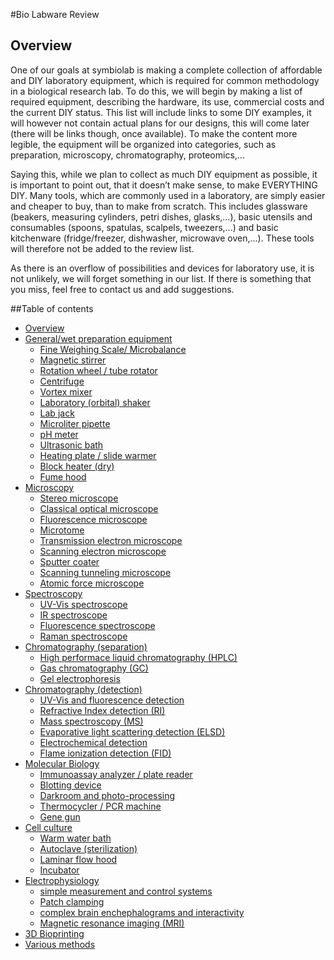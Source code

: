#Bio Labware Review

## Overview
One of our goals at symbiolab is making a complete collection of affordable and DIY laboratory equipment, which is required for common methodology in a biological research lab. To do this, we will begin by making a list of required equipment, describing the hardware, its use, commercial costs and the current DIY status. This list will include links to some DIY examples, it will however not contain actual plans for our designs, this will come later (there will be links though, once available). To make the content more legible, the equipment will be organized into categories, such as preparation, microscopy, chromatography, proteomics,...

Saying this, while we plan to collect as much DIY equipment as possible, it is important to point out, that it doesn’t make sense, to make EVERYTHING DIY. Many tools, which are commonly used in a laboratory, are simply easier and cheaper to buy, than to make from scratch. This includes glassware (beakers, measuring cylinders, petri dishes, glasks,...), basic utensils and consumables (spoons, spatulas, scalpels, tweezers,...) and basic kitchenware (fridge/freezer, dishwasher, microwave oven,...). These tools will therefore not be added to the review list.

As there is an overflow of possibilities and devices for laboratory use, it is not unlikely, we will forget something in our list. If there is something that you miss, feel free to contact us and add suggestions.

##Table of contents

- [Overview](https://github.com/symbiolab/bio-labware/blob/master/000_bio-labware_overview.md)
- [General/wet preparation equipment](https://github.com/symbiolab/bio-labware/blob/master/010_general_preparation.md)
  * [Fine Weighing Scale/ Microbalance](https://github.com/symbiolab/bio-labware/blob/master/010_general_preparation.md#Microbalance)
  * [Magnetic stirrer](https://github.com/symbiolab/bio-labware/blob/master/010_general_preparation.md#Magnetic-stirrer)
  * [Rotation wheel / tube rotator](https://github.com/symbiolab/bio-labware/blob/master/010_general_preparation.md#rotation-wheel)
  * [Centrifuge](https://github.com/symbiolab/bio-labware/blob/master/010_general_preparation.md#Centrifuge)
  * [Vortex mixer](https://github.com/symbiolab/bio-labware/blob/master/010_general_preparation.md#Vortex-mixer)
  * [Laboratory (orbital) shaker](https://github.com/symbiolab/bio-labware/blob/master/010_general_preparation.md#shaker)
  * [Lab jack](https://github.com/symbiolab/bio-labware/blob/master/010_general_preparation.md#Lab-jack)
  * [Microliter pipette](https://github.com/symbiolab/bio-labware/blob/master/010_general_preparation.md#Microliter-pipette)
  * [pH meter](https://github.com/symbiolab/bio-labware/blob/master/010_general_preparation.md#pH-meter)
  * [Ultrasonic bath](https://github.com/symbiolab/bio-labware/blob/master/010_general_preparation.md#Ultrasonic-bath)
  * [Heating plate / slide warmer](https://github.com/symbiolab/bio-labware/blob/master/010_general_preparation.md#heat-plate)
  * [Block heater (dry)](https://github.com/symbiolab/bio-labware/blob/master/010_general_preparation.md#heat-block)
  * [Fume hood](https://github.com/symbiolab/bio-labware/blob/master/010_general_preparation.md#fume-hood)
- [Microscopy](https://github.com/symbiolab/bio-labware/blob/master/020_microscopy.md)
  * [Stereo microscope](https://github.com/symbiolab/bio-labware/blob/master/020_microscopy.md#Stereo-microscope)
  * [Classical optical microscope](https://github.com/symbiolab/bio-labware/blob/master/020_microscopy.md#Optical-microscope)
  * [Fluorescence microscope](https://github.com/symbiolab/bio-labware/blob/master/020_microscopy.md#Fluorescence-microscope)
  * [Microtome](https://github.com/symbiolab/bio-labware/blob/master/020_microscopy.md#Microtome)
  * [Transmission electron microscope](https://github.com/symbiolab/bio-labware/blob/master/020_microscopy.md#TEM)
  * [Scanning electron microscope](https://github.com/symbiolab/bio-labware/blob/master/020_microscopy.md#SEM)
  * [Sputter coater](https://github.com/symbiolab/bio-labware/blob/master/020_microscopy.md#Sputter-coater)
  * [Scanning tunneling microscope](https://github.com/symbiolab/bio-labware/blob/master/020_microscopy.md#STM)
  * [Atomic force microscope](https://github.com/symbiolab/bio-labware/blob/master/020_microscopy.md#AFM)
- [Spectroscopy](https://github.com/symbiolab/bio-labware/blob/master/030_spectroscopy.md)
  * [UV-Vis spectroscope](https://github.com/symbiolab/bio-labware/blob/master/030_spectroscopy.md#UV-Vis-spect)
  * [IR spectroscope](https://github.com/symbiolab/bio-labware/blob/master/030_spectroscopy.md#IR-spect)
  * [Fluorescence spectroscope](https://github.com/symbiolab/bio-labware/blob/master/030_spectroscopy.md#Fluo-spect)
  * [Raman spectroscope](https://github.com/symbiolab/bio-labware/blob/master/030_spectroscopy.md#raman)
- [Chromatography (separation)](https://github.com/symbiolab/bio-labware/blob/master/040_chromatography_sep.md)
  * [High performace liquid chromatography (HPLC)](https://github.com/symbiolab/bio-labware/blob/master/040_chromatography_sep.md#HPLC)
  * [Gas chromatography (GC)](https://github.com/symbiolab/bio-labware/blob/master/040_chromatography_sep.md#GC)
  * [Gel electrophoresis](https://github.com/symbiolab/bio-labware/blob/master/040_chromatography_sep.md#Gel-electrophoresis)
- [Chromatography (detection)](https://github.com/symbiolab/bio-labware/blob/master/050_chromatography_det.md)
  * [UV-Vis and fluorescence detection](https://github.com/symbiolab/bio-labware/blob/master/050_chromatography_det.md#uv-vis-fluo)
  * [Refractive Index detection (RI)](https://github.com/symbiolab/bio-labware/blob/master/050_chromatography_det.md#RI)
  * [Mass spectroscopy (MS)](https://github.com/symbiolab/bio-labware/blob/master/050_chromatography_det.md#MS)
  * [Evaporative light scattering detection (ELSD)](https://github.com/symbiolab/bio-labware/blob/master/050_chromatography_det.md#ELSD)
  * [Electrochemical detection](https://github.com/symbiolab/bio-labware/blob/master/050_chromatography_det.md#ED)
  * [Flame ionization detection (FID)](https://github.com/symbiolab/bio-labware/blob/master/050_chromatography_det.md#FID)
- [Molecular Biology](https://github.com/symbiolab/bio-labware/blob/master/060_molecular_biology.md)
  * [Immunoassay analyzer / plate reader](https://github.com/symbiolab/bio-labware/blob/master/060_molecular_biology.md#ELISA)
  * [Blotting device](https://github.com/symbiolab/bio-labware/blob/master/060_molecular_biology.md#blot)
  * [Darkroom and photo-processing](https://github.com/symbiolab/bio-labware/blob/master/060_molecular_biology.md#darkroom)
  * [Thermocycler / PCR machine](https://github.com/symbiolab/bio-labware/blob/master/060_molecular_biology.md#PCR)
  * [Gene gun](https://github.com/symbiolab/bio-labware/blob/master/060_molecular_biology.md#gene-gun)
- [Cell culture](https://github.com/symbiolab/bio-labware/blob/master/070_cell_culture.md)
  * [Warm water bath](https://github.com/symbiolab/bio-labware/blob/master/070_cell_culture.md#warm-water)
  * [Autoclave (sterilization)](https://github.com/symbiolab/bio-labware/blob/master/070_cell_culture.md#steril)
  * [Laminar flow hood](https://github.com/symbiolab/bio-labware/blob/master/070_cell_culture.md#lam-flow)
  * [Incubator](https://github.com/symbiolab/bio-labware/blob/master/070_cell_culture.md#incubator)
- [Electrophysiology](https://github.com/symbiolab/bio-labware/blob/master/080_electrophysiology.md)
  * [simple measurement and control systems](https://github.com/symbiolab/bio-labware/blob/master/080_electrophysiology.md#ephys-electrode)
  * [Patch clamping](https://github.com/symbiolab/bio-labware/blob/master/080_electrophysiology.md#patch-clamp)
  * [complex brain enchephalograms and interactivity](https://github.com/symbiolab/bio-labware/blob/master/080_electrophysiology.md#EEG-BCI)
  * [Magnetic resonance imaging (MRI)](https://github.com/symbiolab/bio-labware/blob/master/080_electrophysiology.md#MRI)
- [3D Bioprinting](https://github.com/symbiolab/bio-labware/blob/master/090_3d_bioprint.md)
- [Various methods](https://github.com/symbiolab/bio-labware/blob/master/100_various.md)



<!---
###Title_name <a id="Title-name-no-spaces"></a>

####1. Background

Keywords: 

####2. Commercial variants

####3. Available DIY resources

![Name-of-displayed-image](images/image.jpg)

_"[Image title](http://..) by "[Image owner](http://..)" is licensed under [CC BY-NC-SA 4.0](http://openqcm.com/)_

####4. Is DIY good enough and reasonable?

####5. Plan
-->
